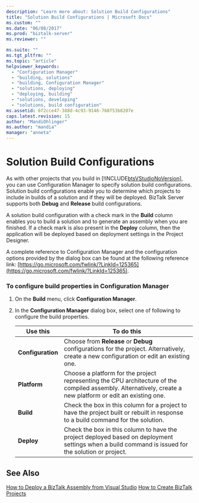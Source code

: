 ```yaml
---
description: "Learn more about: Solution Build Configurations"
title: "Solution Build Configurations | Microsoft Docs"
ms.custom: ""
ms.date: "06/08/2017"
ms.prod: "biztalk-server"
ms.reviewer: ""

ms.suite: ""
ms.tgt_pltfrm: ""
ms.topic: "article"
helpviewer_keywords:
  - "Configuration Manager"
  - "building, solutions"
  - "building, Configuration Manager"
  - "solutions, deploying"
  - "deploying, building"
  - "solutions, developing"
  - "solutions, build configuration"
ms.assetid: 6f2cce47-388d-4c93-9146-768f53b8207e
caps.latest.revision: 15
author: "MandiOhlinger"
ms.author: "mandia"
manager: "anneta"
---
```

# Solution Build Configurations
As with other projects that you build in [!INCLUDE[btsVStudioNoVersion](../includes/btsvstudionoversion-md.md)], you can use Configuration Manager to specify solution build configurations. Solution build configurations enable you to determine which projects to include in builds of a solution and if they will be deployed. BizTalk Server supports both **Debug** and **Release** build configurations.

 A solution build configuration with a check mark in the **Build** column enables you to build a solution and to generate an assembly when you are finished. If a check mark is also present in the **Deploy** column, then the application will be deployed based on deployment settings in the Project Designer.

 A complete reference to Configuration Manager and the configuration options provided by the dialog box can be found at the following reference link: [https://go.microsoft.com/fwlink/?LinkId=125365](https://go.microsoft.com/fwlink/?LinkId=125365).

### To configure build properties in Configuration Manager

1.  On the **Build** menu, click **Configuration Manager**.

2.  In the **Configuration Manager** dialog box, select one of following to configure the build properties.

    |Use this|To do this|
    |--------------|----------------|
    |**Configuration**|Choose from **Release** or **Debug** configurations for the project. Alternatively, create a new configuration or edit an existing one.|
    |**Platform**|Choose a platform for the project representing the CPU architecture of the compiled assembly. Alternatively, create a new platform or edit an existing one.|
    |**Build**|Check the box in this column for a project to have the project built or rebuilt in response to a build command for the solution.|
    |**Deploy**|Check the box in this column to have the project deployed based on deployment settings when a build command is issued for the solution or project.|

## See Also
 [How to Deploy a BizTalk Assembly from Visual Studio](../core/how-to-deploy-a-biztalk-assembly-from-visual-studio.md)
 [How to Create BizTalk Projects](../core/how-to-create-biztalk-projects.md)
